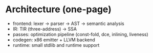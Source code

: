 # Architecture (one-page)


- frontend: lexer -> parser -> AST -> semantic analysis
- IR: TIR (three-address) -> SSA
- passes: optimization pipeline (const-fold, dce, inlining, liveness)
- codegen: x86 emitter + LLVM backend
- runtime: small stdlib and runtime support